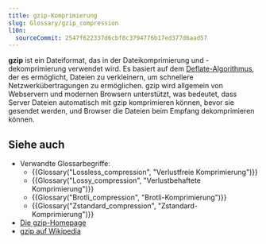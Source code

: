 ```yaml
---
title: gzip-Komprimierung
slug: Glossary/gzip_compression
l10n:
  sourceCommit: 2547f622337d6cbf8c3794776b17ed377d6aad57
---
```


**gzip** ist ein Dateiformat, das in der Dateikomprimierung und -dekomprimierung verwendet wird. Es basiert auf dem [Deflate-Algorithmus](https://www.zlib.net/feldspar.html), der es ermöglicht, Dateien zu verkleinern, um schnellere Netzwerkübertragungen zu ermöglichen. gzip wird allgemein von Webservern und modernen Browsern unterstützt, was bedeutet, dass Server Dateien automatisch mit gzip komprimieren können, bevor sie gesendet werden, und Browser die Dateien beim Empfang dekomprimieren können.

## Siehe auch

- Verwandte Glossarbegriffe:
  - {{Glossary("Lossless_compression", "Verlustfreie Komprimierung")}}
  - {{Glossary("Lossy_compression", "Verlustbehaftete Komprimierung")}}
  - {{Glossary("Brotli_compression", "Brotli-Komprimierung")}}
  - {{Glossary("Zstandard_compression", "Zstandard-Komprimierung")}}
- [Die gzip-Homepage](https://www.gzip.org/)
- [gzip auf Wikipedia](https://en.wikipedia.org/wiki/Gzip)
